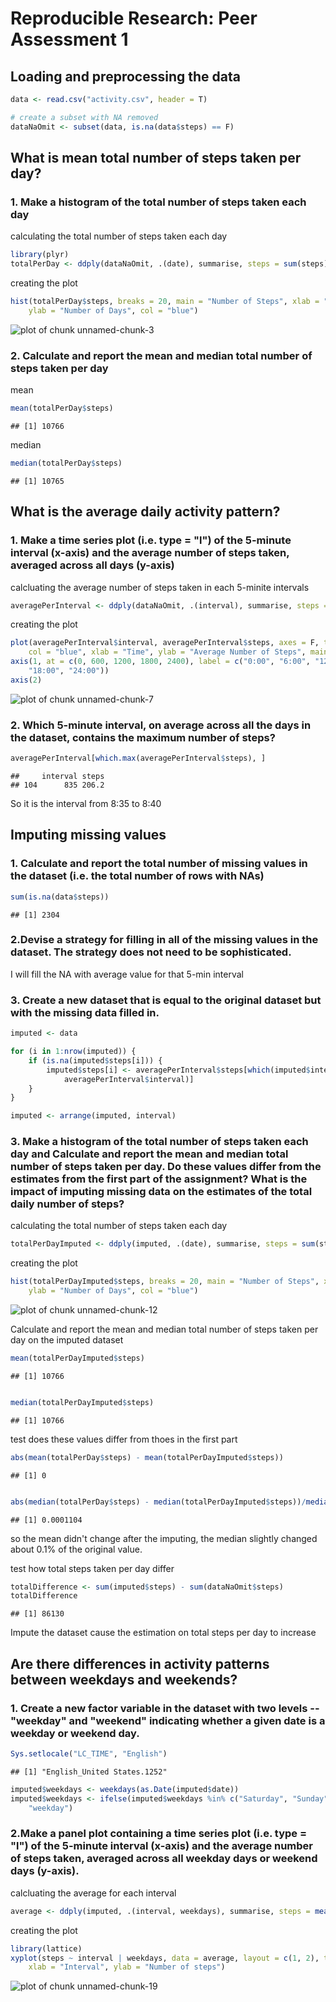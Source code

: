 # Reproducible Research: Peer Assessment 1


## Loading and preprocessing the data

```r
data <- read.csv("activity.csv", header = T)

# create a subset with NA removed
dataNaOmit <- subset(data, is.na(data$steps) == F)
```


## What is mean total number of steps taken per day?

### 1. Make a histogram of the total number of steps taken each day

calculating the total number of steps taken each day


```r
library(plyr)
totalPerDay <- ddply(dataNaOmit, .(date), summarise, steps = sum(steps))
```


creating the plot


```r
hist(totalPerDay$steps, breaks = 20, main = "Number of Steps", xlab = "Total number of steps taken each day", 
    ylab = "Number of Days", col = "blue")
```

![plot of chunk unnamed-chunk-3](figure/unnamed-chunk-3.png) 


### 2. Calculate and report the mean and median total number of steps taken per day

mean

```r
mean(totalPerDay$steps)
```

```
## [1] 10766
```


median

```r
median(totalPerDay$steps)
```

```
## [1] 10765
```


## What is the average daily activity pattern?

### 1. Make a time series plot (i.e. type = "l") of the 5-minute interval (x-axis) and the average number of steps taken, averaged across all days (y-axis)

calcluating the average number of steps taken in each 5-minite intervals

```r
averagePerInterval <- ddply(dataNaOmit, .(interval), summarise, steps = mean(steps))
```


creating the plot


```r
plot(averagePerInterval$interval, averagePerInterval$steps, axes = F, type = "l", 
    col = "blue", xlab = "Time", ylab = "Average Number of Steps", main = "Average Daily Activity Pattern")
axis(1, at = c(0, 600, 1200, 1800, 2400), label = c("0:00", "6:00", "12:00", 
    "18:00", "24:00"))
axis(2)
```

![plot of chunk unnamed-chunk-7](figure/unnamed-chunk-7.png) 


### 2. Which 5-minute interval, on average across all the days in the dataset, contains the maximum number of steps?


```r
averagePerInterval[which.max(averagePerInterval$steps), ]
```

```
##     interval steps
## 104      835 206.2
```


So it is the interval from 8:35 to 8:40

## Imputing missing values

### 1. Calculate and report the total number of missing values in the dataset (i.e. the total number of rows with NAs)

```r
sum(is.na(data$steps))
```

```
## [1] 2304
```


### 2.Devise a strategy for filling in all of the missing values in the dataset. The strategy does not need to be sophisticated. 

I will fill the NA with average value for that 5-min interval

### 3. Create a new dataset that is equal to the original dataset but with the missing data filled in.


```r
imputed <- data

for (i in 1:nrow(imputed)) {
    if (is.na(imputed$steps[i])) {
        imputed$steps[i] <- averagePerInterval$steps[which(imputed$interval[i] == 
            averagePerInterval$interval)]
    }
}

imputed <- arrange(imputed, interval)
```


### 3. Make a histogram of the total number of steps taken each day and Calculate and report the mean and median total number of steps taken per day. Do these values differ from the estimates from the first part of the assignment? What is the impact of imputing missing data on the estimates of the total daily number of steps?

calculating the total number of steps taken each day

```r
totalPerDayImputed <- ddply(imputed, .(date), summarise, steps = sum(steps))
```


creating the plot

```r
hist(totalPerDayImputed$steps, breaks = 20, main = "Number of Steps", xlab = "Total number of steps taken each day", 
    ylab = "Number of Days", col = "blue")
```

![plot of chunk unnamed-chunk-12](figure/unnamed-chunk-12.png) 


Calculate and report the mean and median total number of steps taken per day on the imputed dataset

```r
mean(totalPerDayImputed$steps)
```

```
## [1] 10766
```



```r

median(totalPerDayImputed$steps)
```

```
## [1] 10766
```


test does these values differ from thoes in the first part

```r
abs(mean(totalPerDay$steps) - mean(totalPerDayImputed$steps))
```

```
## [1] 0
```

```r

abs(median(totalPerDay$steps) - median(totalPerDayImputed$steps))/median(totalPerDay$steps)
```

```
## [1] 0.0001104
```


so the mean didn't change after the imputing, the median slightly changed about 0.1% of the original value.

test how total steps taken per day differ


```r
totalDifference <- sum(imputed$steps) - sum(dataNaOmit$steps)
totalDifference
```

```
## [1] 86130
```


Impute the dataset cause the estimation on total steps per day to increase

## Are there differences in activity patterns between weekdays and weekends?

### 1. Create a new factor variable in the dataset with two levels -- "weekday" and "weekend" indicating whether a given date is a weekday or weekend day.


```r
Sys.setlocale("LC_TIME", "English")
```

```
## [1] "English_United States.1252"
```

```r
imputed$weekdays <- weekdays(as.Date(imputed$date))
imputed$weekdays <- ifelse(imputed$weekdays %in% c("Saturday", "Sunday"), "weekend", 
    "weekday")
```


### 2.Make a panel plot containing a time series plot (i.e. type = "l") of the 5-minute interval (x-axis) and the average number of steps taken, averaged across all weekday days or weekend days (y-axis). 

calcluating the average for each interval

```r
average <- ddply(imputed, .(interval, weekdays), summarise, steps = mean(steps))
```


creating the plot


```r
library(lattice)
xyplot(steps ~ interval | weekdays, data = average, layout = c(1, 2), type = "l", 
    xlab = "Interval", ylab = "Number of steps")
```

![plot of chunk unnamed-chunk-19](figure/unnamed-chunk-19.png) 



